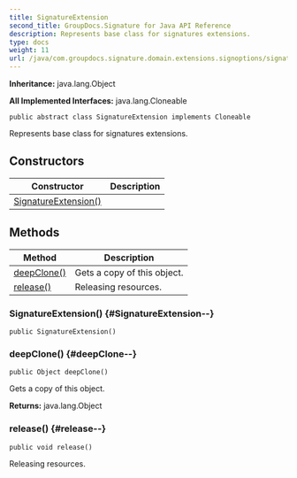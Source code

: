 ```yaml
---
title: SignatureExtension
second_title: GroupDocs.Signature for Java API Reference
description: Represents base class for signatures extensions.
type: docs
weight: 11
url: /java/com.groupdocs.signature.domain.extensions.signoptions/signatureextension/
---
```

**Inheritance:**
java.lang.Object

**All Implemented Interfaces:**
java.lang.Cloneable
```
public abstract class SignatureExtension implements Cloneable
```

Represents base class for signatures extensions.
## Constructors

| Constructor | Description |
| --- | --- |
| [SignatureExtension()](#SignatureExtension--) |  |
## Methods

| Method | Description |
| --- | --- |
| [deepClone()](#deepClone--) | Gets a copy of this object. |
| [release()](#release--) | Releasing resources. |
### SignatureExtension() {#SignatureExtension--}
```
public SignatureExtension()
```


### deepClone() {#deepClone--}
```
public Object deepClone()
```


Gets a copy of this object.

**Returns:**
java.lang.Object
### release() {#release--}
```
public void release()
```


Releasing resources.

